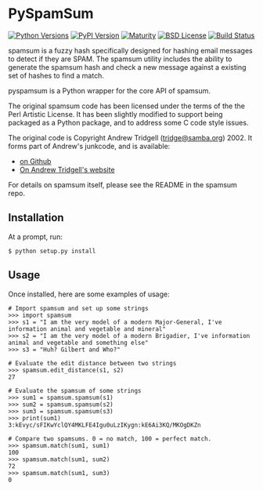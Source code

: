# PySpamSum

[![Python Versions](https://img.shields.io/pypi/pyversions/pyspamsum.svg)](https://pypi.python.org/pypi/pyspamsum)
[![PyPI Version](https://img.shields.io/pypi/v/pyspamsum.svg)](https://pypi.python.org/pypi/pyspamsum)
[![Maturity](https://img.shields.io/pypi/status/pyspamsum.svg)](https://pypi.python.org/pypi/pyspamsum)
[![BSD License](https://img.shields.io/pypi/l/pyspamsum.svg)](https://github.com/freakboy3742/pyspamsum/blob/main/LICENSE)
[![Build Status](https://github.com/freakboy3742/pyspamsum/workflows/CI/badge.svg?branch=main)](https://github.com/freakboy3742/pyspamsum/actions)

spamsum is a fuzzy hash specifically designed for hashing email messages
to detect if they are SPAM. The spamsum utility includes the ability to
generate the spamsum hash and check a new message against a existing set
of hashes to find a match.

pyspamsum is a Python wrapper for the core API of spamsum.

The original spamsum code has been licensed under the terms of the
the Perl Artistic License. It has been slightly modified to support
being packaged as a Python package, and to address some C code style
issues.

The original code is Copyright Andrew Tridgell
([tridge@samba.org](mailto:tridge@samba.org)) 2002. It forms part of Andrew's
junkcode, and is available:

* [on Github](https://github.com/tridge/junkcode/tree/master/spamsum)
* [On Andrew Tridgell's website](https://www.samba.org/ftp/unpacked/junkcode/spamsum/)

For details on spamsum itself, please see the README in the spamsum repo.

## Installation

At a prompt, run:

    $ python setup.py install

## Usage

Once installed, here are some examples of usage:

    # Import spamsum and set up some strings
    >>> import spamsum
    >>> s1 = "I am the very model of a modern Major-General, I've information animal and vegetable and mineral"
    >>> s2 = "I am the very model of a modern Brigadier, I've information animal and vegetable and something else"
    >>> s3 = "Huh? Gilbert and Who?"

    # Evaluate the edit distance between two strings
    >>> spamsum.edit_distance(s1, s2)
    27

    # Evaluate the spamsum of some strings
    >>> sum1 = spamsum.spamsum(s1)
    >>> sum2 = spamsum.spamsum(s2)
    >>> sum3 = spamsum.spamsum(s3)
    >>> print(sum1)
    3:kEvyc/sFIKwYclQY4MKLFE4Igu0uLzIKygn:kE6Ai3KQ/MKOgDKZn

    # Compare two spamsums. 0 = no match, 100 = perfect match.
    >>> spamsum.match(sum1, sum1)
    100
    >>> spamsum.match(sum1, sum2)
    72
    >>> spamsum.match(sum1, sum3)
    0
